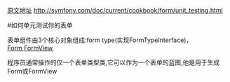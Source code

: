 [原文地址](http://symfony.com/doc/current/cookbook/form/unit_testing.html) http://symfony.com/doc/current/cookbook/form/unit_testing.html

#如何单元测试你的表单

表单组件由3个核心对象组成:form type(实现FormTypeInterface)，[Form](),[FormView](),

程序员通常操作的仅一个表单类型类,它可以作为一个表单的蓝图,他是用于生成Form或FormView


